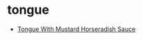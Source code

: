 # tongue

 * [Tongue With Mustard Horseradish Sauce](index/t/tongue-with-mustard-horseradish-sauce-103380.json)
